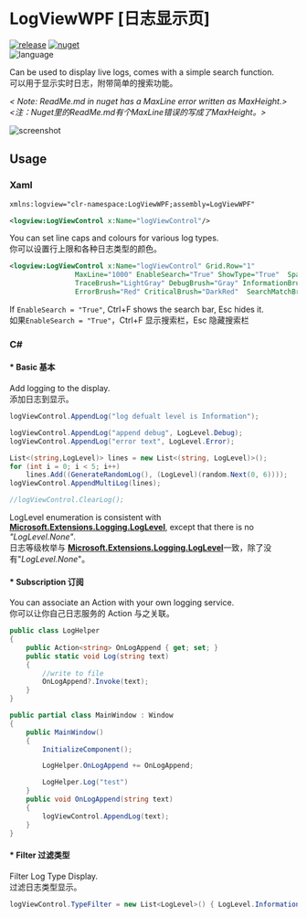 # LogViewWPF [日志显示页]

[![release](https://img.shields.io/github/v/release/tp1415926535/LogViewWPF?color=green&logo=github)](https://github.com/tp1415926535/LogViewWPF/releases) 
[![nuget](https://img.shields.io/nuget/v/LogViewWPF?color=lightblue&logo=nuget)](https://www.nuget.org/packages/LogViewWPF)     
![language](https://img.shields.io/github/languages/top/tp1415926535/LogViewWPF)

Can be used to display live logs, comes with a simple search function.    
可以用于显示实时日志，附带简单的搜索功能。   
    
*< Note: ReadMe.md in nuget has a MaxLine error written as MaxHeight.>    
<注：Nuget里的ReadMe.md有个MaxLine错误的写成了MaxHeight。>*

![screenshot](https://github.com/tp1415926535/LogViewWPF/assets/58326584/b593f591-17e4-4fa0-b1a0-c86e5a295ec6)


## Usage
### Xaml
``` xml
xmlns:logview="clr-namespace:LogViewWPF;assembly=LogViewWPF"

<logview:LogViewControl x:Name="logViewControl"/>
```
You can set line caps and colours for various log types.      
你可以设置行上限和各种日志类型的颜色。   
``` xml
<logview:LogViewControl x:Name="logViewControl" Grid.Row="1" 
                MaxLine="1000" EnableSearch="True" ShowType="True"  Spacing="10,5"
                TraceBrush="LightGray" DebugBrush="Gray" InformationBrush="Black" WarningBrush="DarkOrange"
                ErrorBrush="Red" CriticalBrush="DarkRed"  SearchMatchBrush="#DDF5FF" SearchCurrentBrush="#FFFAE1"/>
```
If `EnableSearch = "True"`, Ctrl+F shows the search bar, Esc hides it.    
如果`EnableSearch = "True"`，Ctrl+F 显示搜索栏，Esc 隐藏搜索栏


### C# 

#### * **Basic 基本**
Add logging to the display.    
添加日志到显示。   
``` c#
logViewControl.AppendLog("log defualt level is Information");

logViewControl.AppendLog("append debug", LogLevel.Debug);
logViewControl.AppendLog("error text", LogLevel.Error);

List<(string,LogLevel)> lines = new List<(string, LogLevel)>();
for (int i = 0; i < 5; i++)
    lines.Add((GenerateRandomLog(), (LogLevel)(random.Next(0, 6))));
logViewControl.AppendMultiLog(lines);

//logViewControl.ClearLog();
``` 
LogLevel enumeration is consistent with [**Microsoft.Extensions.Logging.LogLevel**](https://learn.microsoft.com/dotnet/api/microsoft.extensions.logging.loglevel?view=net-8.0), except that there is no *"LogLevel.None"*.   
日志等级枚举与 [**Microsoft.Extensions.Logging.LogLevel**](https://learn.microsoft.com/dotnet/api/microsoft.extensions.logging.loglevel?view=net-8.0)一致，除了没有"*LogLevel.None*"。    
     
#### * **Subscription 订阅**
You can associate an Action with your own logging service.    
你可以让你自己日志服务的 Action 与之关联。     
``` c#
public class LogHelper
{
    public Action<string> OnLogAppend { get; set; }
    public static void Log(string text)
    {
        //write to file
        OnLogAppend?.Invoke(text);
    }
}

public partial class MainWindow : Window
{
    public MainWindow()
    {
        InitializeComponent();

        LogHelper.OnLogAppend += OnLogAppend;

        LogHelper.Log("test")
    }
    public void OnLogAppend(string text)
    {
        logViewControl.AppendLog(text);
    }
}
```
     
#### * **Filter 过滤类型**
Filter Log Type Display.     
过滤日志类型显示。   
``` c#
logViewControl.TypeFilter = new List<LogLevel>() { LogLevel.Information, LogLevel.Error };
```

